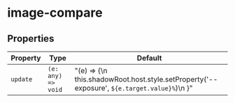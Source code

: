 # image-compare

## Properties

| Property | Type               | Default                                          |
|----------|--------------------|--------------------------------------------------|
| `update` | `(e: any) => void` | "(e) => {\n    this.shadowRoot.host.style.setProperty('--exposure', `${e.target.value}%`)\n  }" |
